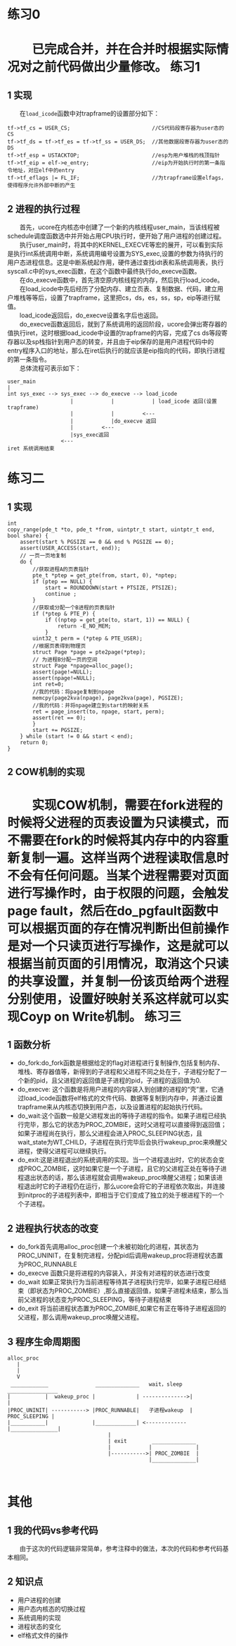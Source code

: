 练习0
===
　　已完成合并，并在合并时根据实际情况对之前代码做出少量修改。
练习1
===  
1 实现
---  
　　在`load_icode`函数中对trapframe的设置部分如下：
```
tf->tf_cs = USER_CS;                          //CS代码段寄存器为user态的CS
tf->tf_ds = tf->tf_es = tf->tf_ss = USER_DS;  //其他数据段寄存器为user态的DS
tf->tf_esp = USTACKTOP;                       //esp为用户堆栈的栈顶指针
tf->tf_eip = elf->e_entry;                    //eip为开始执行时的第一条指令地址，对应elf中的entry
tf->tf_eflags |= FL_IF;                       //为trapframe设置elfags，使得程序允许外部中断的产生
```
2 进程的执行过程
---
　　首先，ucore在内核态中创建了一个新的内核线程user_main，当该线程被schedule调度函数选中并开始占用CPU执行时，便开始了用户进程的创建过程。  
　　执行user_main时，将其中的KERNEL_EXECVE等宏的展开，可以看到实际是执行int系统调用中断，系统调用编号设置为SYS_exec,设置的参数为待执行的用户态进程信息。这是中断系统起作用，硬件通过查找idt表和系统调用表，执行syscall.c中的sys_exec函数，在这个函数中最终执行do_execve函数。  
　　在do_execve函数中，首先清空原内核线程的内存，然后执行load_icode。  
　　在load_icode中先后经历了分配内存、建立页表、复制数据、代码，建立用户堆栈等等后，设置了trapframe，这里把cs，ds，es，ss，sp，eip等进行赋值。  
　　load_icode返回后，do_execve设置名字后也返回。  
　　do_execve函数返回后，就到了系统调用的返回阶段，ucore会弹出寄存器的值执行iret，这时根据load_icode中设置的trapframe的内容，完成了cs ds等段寄存器以及sp栈指针到用户态的转变，并且由于eip保存的是用户进程代码中的entry程序入口的地址，那么在iret后执行的就应该是eip指向的代码，即执行进程的第一条指令。  
　　总体流程可表示如下：
```
user_main
|
int sys_exec --> sys_exec --> do_execve --> load_icode 
                    |            |            | load_icode 返回(设置trapframe)
                    |            |         <---
                    |            |do_execve 返回
                    |         <---
                    |sys_exec返回
                 <---
iret 系统调用结束 

```
练习二
===
1 实现
---
```
int
copy_range(pde_t *to, pde_t *from, uintptr_t start, uintptr_t end, bool share) {
    assert(start % PGSIZE == 0 && end % PGSIZE == 0);
    assert(USER_ACCESS(start, end));
    // 一页一页地复制
    do {
        //获取进程A的页表指针
        pte_t *ptep = get_pte(from, start, 0), *nptep;
        if (ptep == NULL) {
            start = ROUNDDOWN(start + PTSIZE, PTSIZE);
            continue ;
        }
        //获取或分配一个B进程的页表指针
        if (*ptep & PTE_P) {
            if ((nptep = get_pte(to, start, 1)) == NULL) {
                return -E_NO_MEM;
            }
        uint32_t perm = (*ptep & PTE_USER);
        //根据页表得到物理页
        struct Page *page = pte2page(*ptep);
        // 为进程B分配一页的空间
        struct Page *npage=alloc_page();
        assert(page!=NULL);
        assert(npage!=NULL);
        int ret=0;
        //我的代码：将page复制到npage
        memcpy(page2kva(npage), page2kva(page), PGSIZE);
        //我的代码：并将npage建立到start的映射关系
        ret = page_insert(to, npage, start, perm);
        assert(ret == 0);
        }
        start += PGSIZE;
    } while (start != 0 && start < end);
    return 0;
}  
```
2 COW机制的实现
---
　　实现COW机制，需要在fork进程的时候将父进程的页表设置为只读模式，而不需要在fork的时候将其内存中的内容重新复制一遍。这样当两个进程读取信息时不会有任何问题。当某个进程需要对页面进行写操作时，由于权限的问题，会触发page fault，然后在do_pgfault函数中可以根据页面的存在情况判断出但前操作是对一个只读页进行写操作，这是就可以根据当前页面的引用情况，取消这个只读的共享设置，并复制一份该页给两个进程分别使用，设置好映射关系这样就可以实现Coyp on Write机制。
练习三
===  
1 函数分析
---  
+ do_fork:do_fork函数是根据给定的flag对进程进行复制操作,包括复制内存、堆栈、寄存器值等，新得到的子进程和父进程不同之处在于，子进程分配了一个新的pid，且父进程的返回值是子进程的pid，子进程的返回值为0.
+ do_execve: 这个函数是将用户进程的内容装入到创建的进程的“壳”里，它通过load_icode函数将elf格式的文件代码、数据等复制到内存中，并通过设置trapframe来从内核态切换到用户态，以及设置进程的起始执行代码。
+ do_wait:这个函数一般是父进程发出的等待子进程的指令。如果子进程已经执行完毕，那么它的状态为PROC_ZOMBIE，这时父进程可以直接得到返回值；如果子进程尚在执行，那么父进程会进入PROC_SLEEPING状态，且wait_state为WT_CHILD，子进程在执行完毕后会执行wakeup_proc来唤醒父进程，使得父进程可以继续执行。
+ do_exit:这是进程退出的系统调用的实现。当一个进程退出时，它的状态会变成PROC_ZOMBIE，这时如果它是一个子进程，且它的父进程正处在等待子进程退出状态的话，那么该进程就会调用wakeup_proc唤醒父进程；如果该进程退出时它的子进程仍在运行，那么ucore会将它的子进程依次取出，并连接到initproc的子进程列表中，即相当于它们变成了独立的处于根进程下的一个个子进程。

2 进程执行状态的改变
---
+ do_fork首先调用alloc_proc创建一个未被初始化的进程，其状态为PROC_UNINIT，在复制完进程，分配pid后调用wakeup_proc将进程状态置为PROC_RUNNABLE
+ do_execve 函数只是将进程的内容装入，并没有对进程的状态进行改变
+ do_wait 如果正常执行为当前进程等待其子进程执行完毕，如果子进程已经结束（即状态为PROC_ZOMBIE）,那么直接返回值，如果子进程未结束，那么当前父进程的状态变为PROC_SLEEPING，等待子进程结束
+ do_exit 将当前进程状态置为PROC_ZOMBIE,如果它有正在等待子进程返回的父进程，那么调用wakeup_proc唤醒父进程。  

3 程序生命周期图
---
```
alloc_proc
   |
   |
   V
 ____________               ______________   wait，sleep   ________________
|           |  wakeup_proc |             | -------------->|               |
|PROC_UNINIT| -----------> |PROC_RUNNABLE|   子进程wakeup  | PROC_SLEEPING |
|___________|              |_____________| <------------- |_______________|
                                |
                                | exit        ______________       
                                |            |              |
                                |----------->| PROC_ZOMBIE  |
                                             |______________| 
                    


```

其他
===
1 我的代码vs参考代码
---
　　由于这次的代码逻辑非常简单，参考注释中的做法，本次的代码和参考代码基本相同。

2 知识点
---
+ 用户进程的创建
+ 用户态内核态的切换过程
+ 系统调用的实现
+ 进程状态的变化
+ elf格式文件的操作
